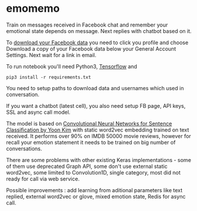 # emomemo
Train on messages received in Facebook chat and remember your emotional state depends on message.
Next replies with chatbot based on it.

To <a href="https://www.facebook.com/help/131112897028467/">download your Facebook data</a> you need to click you profile and choose Download a copy of your Facebook data below your General Account Settings. Next wait for a link in email.

To run notebook you'll need Python3, 
<a href="https://www.tensorflow.org/install/">Tensorflow</a> and 

```pip3 install -r requirements.txt```


You need to setup paths to download data and usernames which used in conversation. 

If you want a chatbot (latest cell), you also need setup FB page, API keys, SSL and async call model.

The model is based on <a href="https://arxiv.org/pdf/1408.5882.pdf">Convolutional Neural Networks for Sentence Classification by Yoon Kim</a> with static word2vec embedding trained on text received.
It performs over 90% on IMDB 50000 movie reviews, however for recall your emotion statement it needs to be trained on big number of conversations.

There are some problems with other existing Keras implementations - some of them use deprecated Graph API, some don't use external static word2vec, some limited to Convolution1D, single category, most did not ready for call via web service.

Possible improvements : add learning from aditional parameters like text replied, external word2vec or glove, mixed emotion state, Redis for async call.
